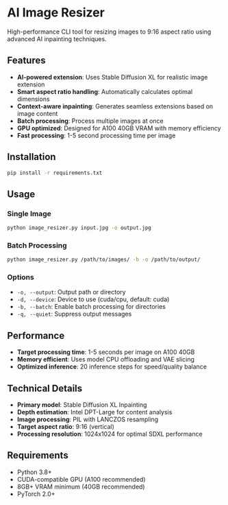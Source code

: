 # AI Image Resizer

High-performance CLI tool for resizing images to 9:16 aspect ratio using advanced AI inpainting techniques.

## Features

- **AI-powered extension**: Uses Stable Diffusion XL for realistic image extension
- **Smart aspect ratio handling**: Automatically calculates optimal dimensions
- **Context-aware inpainting**: Generates seamless extensions based on image content
- **Batch processing**: Process multiple images at once
- **GPU optimized**: Designed for A100 40GB VRAM with memory efficiency
- **Fast processing**: 1-5 second processing time per image

## Installation

```bash
pip install -r requirements.txt
```

## Usage

### Single Image
```bash
python image_resizer.py input.jpg -o output.jpg
```

### Batch Processing
```bash
python image_resizer.py /path/to/images/ -b -o /path/to/output/
```

### Options
- `-o, --output`: Output path or directory
- `-d, --device`: Device to use (cuda/cpu, default: cuda)
- `-b, --batch`: Enable batch processing for directories
- `-q, --quiet`: Suppress output messages

## Performance

- **Target processing time**: 1-5 seconds per image on A100 40GB
- **Memory efficient**: Uses model CPU offloading and VAE slicing
- **Optimized inference**: 20 inference steps for speed/quality balance

## Technical Details

- **Primary model**: Stable Diffusion XL Inpainting
- **Depth estimation**: Intel DPT-Large for content analysis
- **Image processing**: PIL with LANCZOS resampling
- **Target aspect ratio**: 9:16 (vertical)
- **Processing resolution**: 1024x1024 for optimal SDXL performance

## Requirements

- Python 3.8+
- CUDA-compatible GPU (A100 recommended)
- 8GB+ VRAM minimum (40GB recommended)
- PyTorch 2.0+